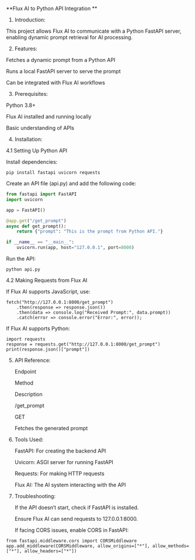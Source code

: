 **Flux AI to Python API Integration
**
1. Introduction:

This project allows Flux AI to communicate with a Python FastAPI server, enabling dynamic prompt retrieval for AI processing.

2. Features:
   
Fetches a dynamic prompt from a Python API

Runs a local FastAPI server to serve the prompt

Can be integrated with Flux AI workflows

3. Prerequisites:

Python 3.8+

Flux AI installed and running locally

Basic understanding of APIs

4. Installation:

4.1 Setting Up Python API

Install dependencies:

```pip install fastapi uvicorn requests```

Create an API file (api.py) and add the following code:

``` python
from fastapi import FastAPI
import uvicorn

app = FastAPI()

@app.get("/get_prompt")
async def get_prompt():
    return {"prompt": "This is the prompt from Python API."}

if __name__ == "__main__":
    uvicorn.run(app, host="127.0.0.1", port=8000)
```

Run the API:

```python api.py```

4.2 Making Requests from Flux AI

If Flux AI supports JavaScript, use:
```
fetch("http://127.0.0.1:8000/get_prompt")
    .then(response => response.json())
    .then(data => console.log("Received Prompt:", data.prompt))
    .catch(error => console.error("Error:", error));
```

If Flux AI supports Python:
```
import requests
response = requests.get("http://127.0.0.1:8000/get_prompt")
print(response.json()["prompt"])
```

5. API Reference:

   Endpoint

   Method

   Description

   /get_prompt

   GET

   Fetches the generated prompt

6. Tools Used:

   FastAPI: For creating the backend API

   Uvicorn: ASGI server for running FastAPI

   Requests: For making HTTP requests

   Flux AI: The AI system interacting with the API

7. Troubleshooting:

   If the API doesn’t start, check if FastAPI is installed.

   Ensure Flux AI can send requests to 127.0.0.1:8000.

   If facing CORS issues, enable CORS in FastAPI:
```
from fastapi.middleware.cors import CORSMiddleware
app.add_middleware(CORSMiddleware, allow_origins=["*"], allow_methods=["*"], allow_headers=["*"])
```
